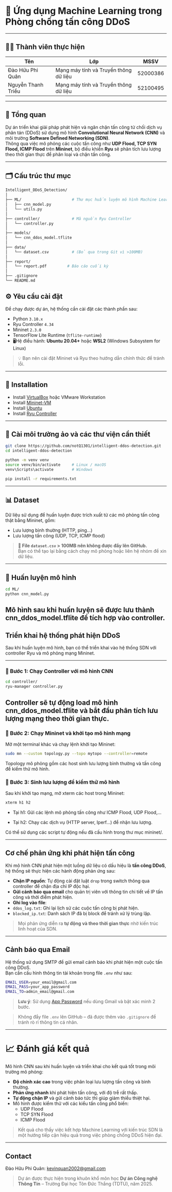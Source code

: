 # 🔐 Ứng dụng Machine Learning trong Phòng chống tấn công DDoS

---

## 👨‍💻 Thành viên thực hiện

| Tên                | Lớp      | MSSV      |
|--------------------|----------|-----------|
| Đào Hữu Phi Quân   | Mạng máy tính và Truyền thông dữ liệu | 52000386 |
| Nguyễn Thanh Triều | Mạng máy tính và Truyền thông dữ liệu | 52100495 |


---

## 📌 Tổng quan

Dự án triển khai giải pháp phát hiện và ngăn chặn tấn công từ chối dịch vụ phân tán (DDoS) sử dụng mô hình **Convolutional Neural Network (CNN)** và môi trường **Software Defined Networking (SDN)**.  
Thông qua việc mô phỏng các cuộc tấn công như **UDP Flood, TCP SYN Flood, ICMP Flood** trên **Mininet**, bộ điều khiển **Ryu** sẽ phân tích lưu lượng theo thời gian thực để phân loại và chặn tấn công.

---

## 🗂 Cấu trúc thư mục

```bash
Intelligent_DDoS_Detection/
│
├── ML/                      # Thư mục huấn luyện mô hình Machine Learning
│   ├── cnn_model.py
│   └── utils.py
│
├── controller/              # Mã nguồn Ryu Controller
│   └── controller.py
│
├── models/
│   └── cnn_ddos_model.tflite
│
├── data/
│   └── dataset.csv          # (Bỏ qua trong Git vì >100MB)
│
├── report/
│   └── report.pdf         # Báo cáo cuối kỳ
│
├── .gitignore
└── README.md
```
## ⚙️ Yêu cầu cài đặt

Để chạy được dự án, hệ thống cần cài đặt các thành phần sau:

- Python `3.10.x`
- Ryu Controller `4.34`
- Mininet `2.3.0`
- TensorFlow Lite Runtime (`tflite-runtime`)
- 🖥Hệ điều hành: **Ubuntu 20.04+** hoặc **WSL2** (Windows Subsystem for Linux)

> 💡 Bạn nên cài đặt Mininet và Ryu theo hướng dẫn chính thức để tránh lỗi.
 ----------------
## 🧰 Installation

- Install [VirtualBox](https://www.virtualbox.org/wiki/Downloads) hoặc VMware Workstation
- Install [Mininet-VM](https://github.com/mininet/mininet/releases/)
- Install [Ubuntu](https://ubuntu.com/download/desktop)
- Install [Ryu Controller](https://ryu.readthedocs.io/en/latest/getting_started.html) 


--------------
## 🚀 Cài môi trường ảo và các thư viện cần thiết

```bash
git clone https://github.com/notQ1301/intelligent-ddos-detection.git
cd intelligent-ddos-detection

python -m venv venv
source venv/bin/activate     # Linux / macOS
venv\Scripts\activate        # Windows

pip install -r requirements.txt
```

-------------------

## 📊 Dataset

Dữ liệu sử dụng để huấn luyện được trích xuất từ các mô phỏng tấn công thật bằng Mininet, gồm:

- Lưu lượng bình thường (HTTP, ping...)
- Lưu lượng tấn công (UDP, TCP, ICMP flood)

> **🔹 File `dataset.csv` > 100MB nên không được đẩy lên GitHub.**  
> Bạn có thể tạo lại bằng cách chạy mô phỏng hoặc liên hệ nhóm để xin dữ liệu.

---

## 🧠 Huấn luyện mô hình

```bash
cd ML/
python cnn_model.py
```

Mô hình sau khi huấn luyện sẽ được lưu thành cnn_ddos_model.tflite để tích hợp vào controller.
---------------------
## Triển khai hệ thống phát hiện DDoS

Sau khi huấn luyện mô hình, bạn có thể triển khai vào hệ thống SDN với controller Ryu và mô phỏng mạng Mininet.

---

### 🧠 Bước 1: Chạy Controller với mô hình CNN

```bash
cd controller/
ryu-manager controller.py
```
Controller sẽ tự động load mô hình cnn_ddos_model.tflite và bắt đầu phân tích lưu lượng mạng theo thời gian thực.
-------------------

### 🔧 Bước 2: Chạy Mininet và khởi tạo mô hình mạng

Mở một terminal khác và chạy lệnh khởi tạo Mininet:

```bash
sudo mn --custom topology.py --topo mytopo --controller=remote
```

Topology mô phỏng gồm các host sinh lưu lượng bình thường và tấn công để kiểm thử mô hình.

### 🧪 Bước 3: Sinh lưu lượng để kiểm thử mô hình

Sau khi khởi tạo mạng, mở xterm các host trong Mininet:

```bash
xterm h1 h2
```

- Tại h1: Gửi các lệnh mô phỏng tấn công như ICMP Flood, UDP Flood,...

- Tại h2: Chạy các dịch vụ (HTTP server, Iperf...) để nhận lưu lượng.

Có thể sử dụng các script tự động nếu đã cấu hình trong thư mục mininet/.

--------

## Cơ chế phản ứng khi phát hiện tấn công

Khi mô hình CNN phát hiện một luồng dữ liệu có dấu hiệu là **tấn công DDoS**, hệ thống sẽ thực hiện các hành động phản ứng sau:

-  **Chặn IP nguồn**: Tự động cài đặt luật `drop` trong switch thông qua controller để chặn địa chỉ IP độc hại.
-  **Gửi cảnh báo qua email** cho quản trị viên với thông tin chi tiết về IP tấn công và thời điểm phát hiện.
-  **Ghi log vào file**:
  - `ddos_log.txt`: Ghi lại lịch sử các cuộc tấn công bị phát hiện.
  - `blocked_ip.txt`: Danh sách IP đã bị block để tránh xử lý trùng lặp.

>  Mọi phản ứng diễn ra **tự động và theo thời gian thực** nhờ kiến trúc linh hoạt của SDN.
---------
## Cảnh báo qua Email

Hệ thống sử dụng SMTP để gửi email cảnh báo khi phát hiện một cuộc tấn công DDoS.  
Bạn cần cấu hình thông tin tài khoản trong file `.env` như sau:
```bash
EMAIL_USER=your_email@gmail.com
EMAIL_PASS=your_app_password
EMAIL_TO=admin_email@gmail.com
```


> **Lưu ý**: Sử dụng [App Password](https://support.google.com/accounts/answer/185833) nếu dùng Gmail và bật xác minh 2 bước.

> Không đẩy file `.env` lên GitHub – đã được thêm vào `.gitignore` để tránh rò rỉ thông tin cá nhân.
----------------
# 📈 Đánh giá kết quả

Mô hình CNN sau khi huấn luyện và triển khai cho kết quả tốt trong môi trường mô phỏng:

- **Độ chính xác cao** trong việc phân loại lưu lượng tấn công và bình thường.
- **Phản ứng nhanh** khi phát hiện tấn công, với độ trễ rất thấp.
- **Tự động chặn IP** và gửi cảnh báo tức thì giúp giảm thiểu thiệt hại.
- Mô hình được kiểm thử với các kiểu tấn công phổ biến:
  - UDP Flood
  - TCP SYN Flood
  - ICMP Flood

> Kết quả cho thấy việc kết hợp Machine Learning với kiến trúc SDN là một hướng tiếp cận hiệu quả trong việc phòng chống DDoS hiện đại.
----------------

## Contact
Đào Hữu Phi Quân: kevinquan2002@gmail.com   

> Dự án được thực hiện trong khuôn khổ môn học **Dự án Công nghệ Thông Tin** – Trường Đại học Tôn Đức Thắng (TDTU), năm 2025.
